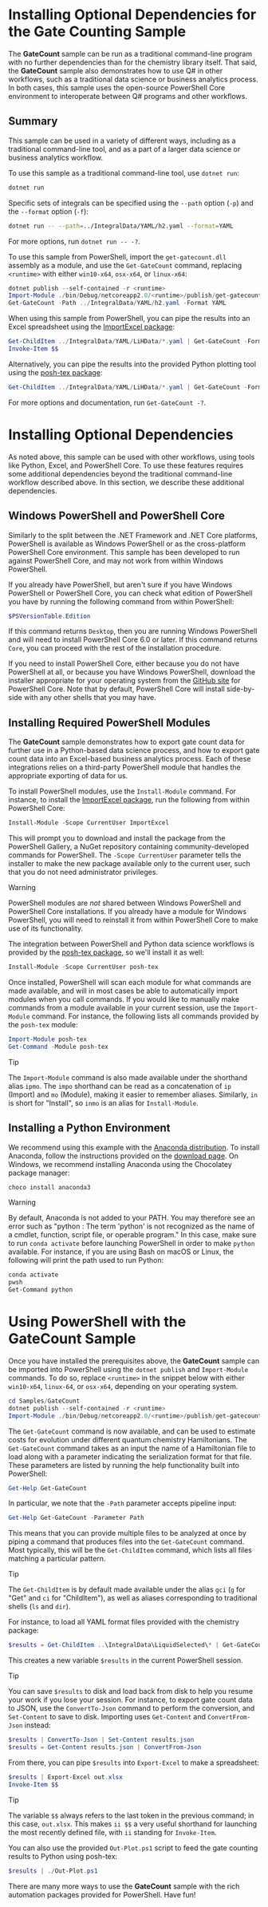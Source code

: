 # Installing Optional Dependencies for the Gate Counting Sample #

The **GateCount** sample can be run as a traditional command-line program with no further dependencies than for the chemistry library itself.
That said, the **GateCount** sample also demonstrates how to use Q# in other workflows, such as a traditional data science or business analytics process.
In both cases, this sample uses the open-source PowerShell Core environment to interoperate between Q# programs and other workflows.

## Summary ##

This sample can be used in a variety of different ways, including as a traditional command-line tool, and as a part of a larger data science or business analytics workflow.

To use this sample as a traditional command-line tool, use `dotnet run`:

```bash
dotnet run
```

Specific sets of integrals can be specified using the `--path` option (`-p`) and the `--format` option (`-f`):

```bash
dotnet run -- --path=../IntegralData/YAML/h2.yaml --format=YAML
```

For more options, run `dotnet run -- -?`.

To use this sample from PowerShell, import the `get-gatecount.dll` assembly as a module, and use the `Get-GateCount` command, replacing `<runtime>` with either `win10-x64`, `osx-x64`, or `linux-x64`:
```powershell
dotnet publish --self-contained -r <runtime>
Import-Module ./bin/Debug/netcoreapp2.0/<runtime>/publish/get-gatecount.dll
Get-GateCount -Path ../IntegralData/YAML/h2.yaml -Format YAML
```

When using this sample from PowerShell, you can pipe the results into an Excel spreadsheet using the [ImportExcel package](https://github.com/dfinke/ImportExcel):
```powershell
Get-ChildItem ../IntegralData/YAML/LiHData/*.yaml | Get-GateCount -Format YAML | Export-Excel out.xlsx
Invoke-Item $$
```
Alternatively, you can pipe the results into the provided Python plotting tool using the [posh-tex package](https://www.cgranade.com/posh-tex/):
```powershell
Get-ChildItem ../IntegralData/YAML/LiHData/*.yaml | Get-GateCount -Format YAML | ./Out-Plot.ps1
```

For more options and documentation, run `Get-GateCount -?`.

# Installing Optional Dependencies #

As noted above, this sample can be used with other workflows, using tools like Python, Excel, and PowerShell Core.
To use these features requires some additional dependencies beyond the traditional command-line workflow described above.
In this section, we describe these additional dependencies.

## Windows PowerShell and PowerShell Core ##

Similarly to the split between the .NET Framework and .NET Core platforms, PowerShell is available as Windows PowerShell or as the cross-platform PowerShell Core environment.
This sample has been developed to run against PowerShell Core, and may not work from within Windows PowerShell.

If you already have PowerShell, but aren't sure if you have Windows PowerShell or PowerShell Core, you can check what edition of PowerShell you have by running the following command from within PowerShell:

```PowerShell
$PSVersionTable.Edition
```

If this command returns `Desktop`, then you are running Windows PowerShell and will need to install PowerShell Core 6.0 or later.
If this command returns `Core`, you can proceed with the rest of the installation procedure.

If you need to install PowerShell Core, either because you do not have PowerShell at all, or because you have Windows PowerShell, download the installer appropriate for your operating system from the [GitHub site](https://github.com/PowerShell/PowerShell#get-powershell) for PowerShell Core.
Note that by default, PowerShell Core will install side-by-side with any other shells that you may have.

## Installing Required PowerShell Modules ##

The **GateCount** sample demonstrates how to export gate count data for further use in a Python-based data science process, and how to export gate count data into an Excel-based business analytics process.
Each of these integrations relies on a third-party PowerShell module that handles the appropriate exporting of data for us.

To install PowerShell modules, use the `Install-Module` command.
For instance, to install the [ImportExcel package](https://github.com/dfinke/ImportExcel), run the following from within PowerShell Core:

```PowerShell
Install-Module -Scope CurrentUser ImportExcel
```

This will prompt you to download and install the package from the PowerShell Gallery, a NuGet repository containing community-developed commands for PowerShell.
The `-Scope CurrentUser` parameter tells the installer to make the new package available only to the current user, such that you do not need administrator privileges.

> [!WARNING]
> PowerShell modules are *not* shared between Windows PowerShell and PowerShell Core installations.
> If you already have a module for Windows PowerShell, you will need to reinstall it from within PowerShell Core to make use of its functionality.

The integration between PowerShell and Python data science workflows is provided by the [posh-tex package](http://www.cgranade.com/posh-tex), so we'll install it as well:

```PowerShell
Install-Module -Scope CurrentUser posh-tex
```

Once installed, PowerShell will scan each module for what commands are made available, and will in most cases be able to automatically import modules when you call commands.
If you would like to manually make commands from a module available in your current session, use the `Import-Module` command.
For instance, the following lists all commands provided by the `posh-tex` module:

```PowerShell
Import-Module posh-tex
Get-Command -Module posh-tex
```

> [!TIP]
> The `Import-Module` command is also made available under the shorthand alias `ipmo`.
> The `impo` shorthand can be read as a concatenation of `ip` (Import) and `mo` (Module), making it easier to remember aliases.
> Similarly, `in` is short for "Install", so `inmo` is an alias for `Install-Module`.

## Installing a Python Environment ##

We recommend using this example with the [Anaconda distribution](https://www.anaconda.com/).
To install Anaconda, follow the instructions provided on the [download page](https://www.anaconda.com/download/).
On Windows, we recommend installing Anaconda using the Chocolatey package manager:

```PowerShell
choco install anaconda3
```

> [!WARNING]
> By default, Anaconda is not added to your PATH.
> You may therefore see an error such as "python : The term 'python' is not recognized as the name of a cmdlet, function, script file, or operable program."
> In this case, make sure to run `conda activate` before launching PowerShell in order to make `python` available.
> For instance, if you are using Bash on macOS or Linux, the following will print the path used to run Python:
> ```bash
> conda activate
> pwsh
> Get-Command python
> ```

# Using PowerShell with the **GateCount** Sample #

Once you have installed the prerequisites above, the **GateCount** sample can be imported into PowerShell using the `dotnet publish` and `Import-Module` commands.
To do so, replace `<runtime>` in the snippet below with either `win10-x64`, `linux-64`, or `osx-x64`, depending on your operating system.

```PowerShell
cd Samples/GateCount
dotnet publish --self-contained -r <runtime>
Import-Module ./bin/Debug/netcoreapp2.0/<runtime>/publish/get-gatecount.dll
```

The `Get-GateCount` command is now available, and can be used to estimate costs for evolution under different quantum chemistry Hamiltonians.
The `Get-GateCount` command takes as an input the name of a Hamiltonian file to load along with a parameter indicating the serialization format for that file.
These parameters are listed by running the help functionality built into PowerShell:

```PowerShell
Get-Help Get-GateCount
```

In particular, we note that the `-Path` parameter accepts pipeline input:

```PowerShell
Get-Help Get-GateCount -Parameter Path
```

This means that you can provide multiple files to be analyzed at once by piping a command that produces files into the `Get-GateCount` command.
Most typically, this will be the `Get-ChildItem` command, which lists all files matching a particular pattern.

> [!TIP]
> The `Get-ChildItem` is by default made available under the alias `gci` (`g` for "Get" and `ci` for "ChildItem"), as well as aliases corresponding to traditional shells (`ls` and `dir`).

For instance, to load all YAML format files provided with the chemistry package:

```PowerShell
$results = Get-ChildItem ..\IntegralData\LiquidSelected\* | Get-GateCount -Format Liquid
```

This creates a new variable `$results` in the current PowerShell session.

> [!TIP]
> You can save `$results` to disk and load back from disk to help you resume your work if you lose your session.
> For instance, to export gate count data to JSON, use the `ConvertTo-Json` command to perform the conversion, and `Set-Content` to save to disk.
> Importing uses `Get-Content` and `ConvertFrom-Json` instead:
> ```PowerShell
> $results | ConvertTo-Json | Set-Content results.json
> $results = Get-Content results.json | ConvertFrom-Json
> ```

From there, you can pipe `$results` into `Export-Excel` to make a spreadsheet:

```PowerShell
$results | Export-Excel out.xlsx
Invoke-Item $$
```

> [!TIP]
> The variable `$$` always refers to the last token in the previous command; in this case, `out.xlsx`.
> This makes `ii $$` a very useful shorthand for launching the most recently defined file, with `ii` standing for `Invoke-Item`.

You can also use the provided `Out-Plot.ps1` script to feed the gate counting results to Python using posh-tex:

```PowerShell
$results | ./Out-Plot.ps1
```

There are many more ways to use the **GateCount** sample with the rich automation packages provided for PowerShell.
Have fun!
